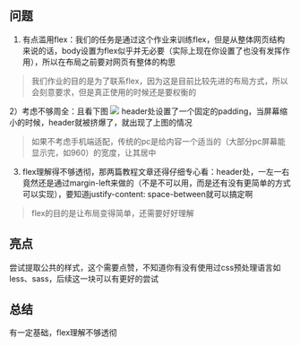 ## 问题
1) 有点滥用flex：我们的任务是通过这个作业来训练flex，但是从整体网页结构来说的话，body设置为flex似乎并无必要（实际上现在你设置了也没有发挥作用），所以在布局之前要对网页有整体的构思     
> 我们作业的目的是为了联系flex，因为这是目前比较先进的布局方式，所以会刻意要求，但是真正使用的时候还是要权衡的    

2）考虑不够周全：且看下图
![](./images/flex-error-1.png)
header处设置了一个固定的padding，当屏幕缩小的时候，header就被挤爆了，就出现了上图的情况
> 如果不考虑手机端适配，传统的pc是给内容一个适当的（大部分pc屏幕能显示完，如960）的宽度，让其居中

3) flex理解得不够透彻，那两篇教程文章还得仔细专心看：header处，一左一右竟然还是通过margin-left来做的（不是不可以用，而是还有没有更简单的方式可以实现），要知道justify-content: space-between就可以搞定啊
> flex的目的是让布局变得简单，还需要好好理解

## 亮点
尝试提取公共的样式，这个需要点赞，不知道你有没有使用过css预处理语言如less、sass，后续这一块可以有更好的尝试

## 总结
有一定基础，flex理解不够透彻